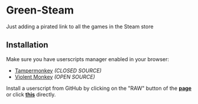 # Green-Steam
Just adding a pirated link to all the games in the Steam store

## Installation

Make sure you have userscripts manager enabled in your browser:

- [Tampermonkey](https://tampermonkey.net/) _(CLOSED SOURCE)_
- [Violent Monkey](https://violentmonkey.github.io/) _(OPEN SOURCE)_

Install a userscript from GitHub by clicking on the "RAW" button of the **[page](https://github.com/FerNikoMF/Green-Steam/blob/main/Green%20Steam.js)** or click **[this](https://github.com/FerNikoMF/Green-Steam/raw/main/Green%20Steam.js)** directly.

